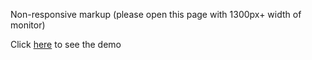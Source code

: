 Non-responsive markup (please open this page with 1300px+ width of monitor)

Click [here](https://saiqos.github.io/createx/) to see the demo
